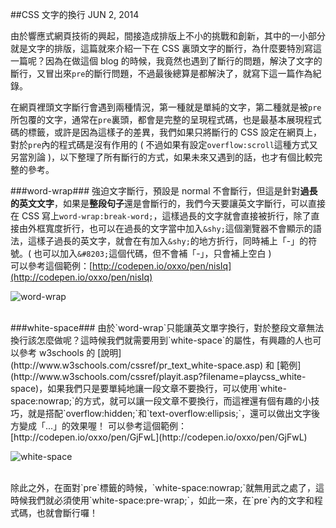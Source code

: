 <!-- @@master  = ../../_layout.html-->

<!-- @@block  =  jsBottom-->

<include src="../../_articles-js.html"></include>

<!-- @@close-->

<!-- @@block  =  css-->

<include src="../../_articles-css.html"></include>

<!-- @@close-->

<!-- @@block  =  articles-social-->

<include src="../../_articles-social.html"></include>

<!-- @@close-->

<!-- @@block  =  articles-footer-->

<include src="../../_articles.html"></include>

<!-- @@close-->

<!-- @@block  =  meta-->

<meta property="article:published_time" content="2014-06-02T23:18:00+01:00">

<meta name="keywords" content="css,css3,文字斷行,文字換行">

<meta name="description" content="這篇就來介紹一下在 CSS 裏頭文字的斷行，為什麼要特別寫這一篇呢？因為在做這個 blog 的時候，我竟然也遇到了斷行的問題，解決了文字的斷行，又冒出來 pre 的斷行問題，不過最後總算是都解決了，就寫下這一篇作為紀錄。">

<meta itemprop="name" content="CSS 文字的換行 - OXXO.STUDIO">

<meta itemprop="image" content="http://www.oxxostudio.tw/img/articles/201406/20140602_2_01.jpg">

<meta itemprop="description" content="這篇就來介紹一下在 CSS 裏頭文字的斷行，為什麼要特別寫這一篇呢？因為在做這個 blog 的時候，我竟然也遇到了斷行的問題，解決了文字的斷行，又冒出來 pre 的斷行問題，不過最後總算是都解決了，就寫下這一篇作為紀錄。">


<meta property="og:title" content="CSS 文字的換行 - OXXO.STUDIO">

<meta property="og:url" content="http://www.oxxostudio.tw/articles/201406/css-word-break.html">

<meta property="og:image" content="http://www.oxxostudio.tw/img/articles/201406/20140602_2_01.jpg">

<meta property="og:description" content="這篇就來介紹一下在 CSS 裏頭文字的斷行，為什麼要特別寫這一篇呢？因為在做這個 blog 的時候，我竟然也遇到了斷行的問題，解決了文字的斷行，又冒出來 pre 的斷行問題，不過最後總算是都解決了，就寫下這一篇作為紀錄。">

<title>CSS 文字的換行 - OXXO.STUDIO</title> 

<!-- @@close-->

<!-- @@block  =  articles-content-->

##CSS 文字的換行 <span class="article-date" tag="css"><i></i>JUN 2, 2014</span>

由於響應式網頁技術的興起，間接造成排版上不小的挑戰和創新，其中的一小部分就是文字的排版，這篇就來介紹一下在 CSS 裏頭文字的斷行，為什麼要特別寫這一篇呢？因為在做這個 blog 的時候，我竟然也遇到了斷行的問題，解決了文字的斷行，又冒出來`pre`的斷行問題，不過最後總算是都解決了，就寫下這一篇作為紀錄。

在網頁裡頭文字斷行會遇到兩種情況，第一種就是單純的文字，第二種就是被`pre`所包覆的文字，通常在`pre`裏頭，都會是完整的呈現程式碼，也是最基本展現程式碼的標籤，或許是因為這樣子的差異，我們如果只將斷行的 CSS 設定在網頁上，對於`pre`內的程式碼是沒有作用的 ( 不過如果有設定`overflow:scroll`這種方式又另當別論 )，以下整理了所有斷行的方式，如果未來又遇到的話，也才有個比較完整的參考。

###word-wrap### 
強迫文字斷行，預設是 normal 不會斷行，但這是針對**過長的英文文字**，如果是**整段句子**還是會斷行的，我們今天要讓英文字斷行，可以直接在 CSS 寫上`word-wrap:break-word;`，這樣過長的文字就會直接被折行，除了直接由外框寬度折行，也可以在過長的文字當中加入`&shy;`這個瀏覽器不會顯示的語法，這樣子過長的英文字，就會在有加入`&shy;`的地方折行，同時補上「-」的符號。( 也可以加入`&#8203;`這個代碼，但不會補「-」，只會補上空白 )  
可以參考這個範例：[http://codepen.io/oxxo/pen/nisIq](http://codepen.io/oxxo/pen/nisIq)  

![word-wrap](/img/articles/201406/20140602_2_02.png)

<br/>
###white-space###
由於`word-wrap`只能讓英文單字換行，對於整段文章無法換行該怎麼做呢？這時候我們就需要用到`white-space`的屬性，有興趣的人也可以參考 w3schools 的 [說明](http://www.w3schools.com/cssref/pr_text_white-space.asp) 和 [範例](http://www.w3schools.com/cssref/playit.asp?filename=playcss_white-space)，如果我們只是要單純地讓一段文章不要換行，可以使用`white-space:nowrap;`的方式，就可以讓一段文章不要換行，而這裡還有個有趣的小技巧，就是搭配`overflow:hidden;`和`text-overflow:ellipsis;`，還可以做出文字後方變成「...」的效果喔！ 
可以參考這個範例：[http://codepen.io/oxxo/pen/GjFwL](http://codepen.io/oxxo/pen/GjFwL)  

![white-space](/img/articles/201406/20140602_2_03.png)  

<br/>
除此之外，在面對`pre`標籤的時候，`white-space:nowrap;`就無用武之處了，這時候我們就必須使用`white-space:pre-wrap;`，如此一來，在`pre`內的文字和程式碼，也就會斷行囉！

<!-- @@close-->



